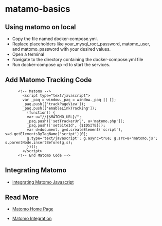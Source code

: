 # matamo-basics

## Using matomo on local

- Copy the file named docker-compose.yml.
- Replace placeholders like your_mysql_root_password, matomo_user, and matomo_password with your desired values.
- Open a terminal
- Navigate to the directory containing the docker-compose.yml file
- Run docker-compose up -d to start the services.

## Add Matomo Tracking Code

          <!-- Matomo -->
            <script type="text/javascript">
            var _paq = window._paq = window._paq || [];
            _paq.push(['trackPageView']);
            _paq.push(['enableLinkTracking']);
              (function() {
              var u="//{$MATOMO_URL}/";
              _paq.push(['setTrackerUrl', u+'matomo.php']);
              _paq.push(['setSiteId', {$IDSITE}]);
              var d=document, g=d.createElement('script'), s=d.getElementsByTagName('script')[0];
              g.type='text/javascript'; g.async=true; g.src=u+'matomo.js'; s.parentNode.insertBefore(g,s);
              })();
            </script>
          <!-- End Matomo Code -->

## Integrating Matomo

- [Integrating Matomo Javascript](https://developer.matomo.org/guides/tracking-javascript-guide)

## Read More

- [Matomo Home Page](https://matomo.org/)

- [Matomo Integration](https://developer.matomo.org/integration)
